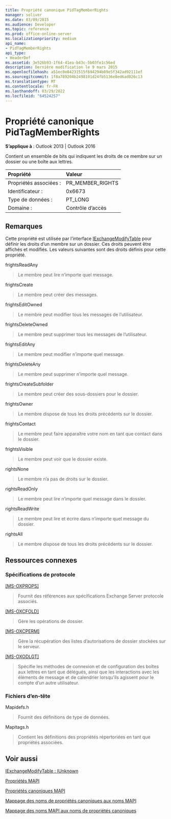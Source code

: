 ```yaml
---
title: Propriété canonique PidTagMemberRights
manager: soliver
ms.date: 03/09/2015
ms.audience: Developer
ms.topic: reference
ms.prod: office-online-server
ms.localizationpriority: medium
api_name:
- PidTagMemberRights
api_type:
- HeaderDef
ms.assetid: 3e526b93-1f64-41ea-b43c-5b03fe1c56ed
description: Dernière modification le 9 mars 2015
ms.openlocfilehash: a51ec0e84231515f694294b89e5f342ad92111ef
ms.sourcegitcommit: 1f8a789204b2498101d24fb5136e8ed6ad026c13
ms.translationtype: MT
ms.contentlocale: fr-FR
ms.lasthandoff: 03/29/2022
ms.locfileid: "64524257"
---
```

# <a name="pidtagmemberrights-canonical-property"></a>Propriété canonique PidTagMemberRights

  
  
**S’applique à** : Outlook 2013 | Outlook 2016 
  
Contient un ensemble de bits qui indiquent les droits de ce membre sur un dossier ou une boîte aux lettres.
  
|Propriété|Valeur|
|:-----|:-----|
|Propriétés associées :  <br/> |PR_MEMBER_RIGHTS  <br/> |
|Identificateur :  <br/> |0x6673  <br/> |
|Type de données :  <br/> |PT_LONG  <br/> |
|Domaine :  <br/> |Contrôle d’accès  <br/> |
   
## <a name="remarks"></a>Remarques

Cette propriété est utilisée par l’interface [IExchangeModifyTable](iexchangemodifytableiunknown.md) pour définir les droits d’un membre sur un dossier. Ces droits peuvent être affichés et modifiés. Les valeurs suivantes sont des droits définis pour cette propriété. 
  
frightsReadAny
  
> Le membre peut lire n’importe quel message.
    
frightsCreate
  
> Le membre peut créer des messages.
    
frightsEditOwned
  
> Le membre peut modifier tous les messages de l’utilisateur.
    
frightsDeleteOwned
  
> Le membre peut supprimer tous les messages de l’utilisateur.
    
frightsEditAny
  
> Le membre peut modifier n’importe quel message.
    
frightsDeleteAny
  
> Le membre peut supprimer n’importe quel message.
    
frightsCreateSubfolder
  
> Le membre peut créer des sous-dossiers pour le dossier.
    
frightsOwner
  
> Le membre dispose de tous les droits précédents sur le dossier.
    
frightsContact
  
> Le membre peut faire apparaître votre nom en tant que contact dans le dossier.
    
frightsVisible
  
> Le membre peut voir que le dossier existe.
    
rightsNone
  
> Le membre n’a pas de droits sur le dossier.
    
rightsReadOnly
  
> Le membre peut lire n’importe quel message dans le dossier.
    
rightsReadWrite
  
> Le membre peut lire et écrire dans n’importe quel message du dossier.
    
rightsAll
  
> Le membre dispose de tous les droits précédents sur le dossier.
    
## <a name="related-resources"></a>Ressources connexes

### <a name="protocol-specifications"></a>Spécifications de protocole

[[MS-OXPROPS]](https://msdn.microsoft.com/library/f6ab1613-aefe-447d-a49c-18217230b148%28Office.15%29.aspx)
  
> Fournit des références aux spécifications Exchange Server protocole associés.
    
[[MS-OXCFOLD]](https://msdn.microsoft.com/library/c0f31b95-c07f-486c-98d9-535ed9705fbf%28Office.15%29.aspx)
  
> Gère les opérations de dossier.
    
[[MS-OXCPERM]](https://msdn.microsoft.com/library/944ddb65-6249-4c34-a46e-363fcd37195e%28Office.15%29.aspx)
  
> Gère la récupération des listes d’autorisations de dossier stockées sur le serveur.
    
[[MS-OXODLGT]](https://msdn.microsoft.com/library/01a89b11-9c43-4c40-b147-8f6a1ef5a44f%28Office.15%29.aspx)
  
> Spécifie les méthodes de connexion et de configuration des boîtes aux lettres en tant que délégués, ainsi que les interactions avec les éléments de message et de calendrier lorsqu’ils agissent pour le compte d’un autre utilisateur.
    
### <a name="header-files"></a>Fichiers d’en-tête

Mapidefs.h
  
> Fournit des définitions de type de données.
    
Mapitags.h
  
> Contient les définitions des propriétés répertoriées en tant que propriétés associées.
    
## <a name="see-also"></a>Voir aussi



[IExchangeModifyTable : IUnknown](iexchangemodifytableiunknown.md)


[Propriétés MAPI](mapi-properties.md)
  
[Propriétés canoniques MAPI](mapi-canonical-properties.md)
  
[Mappage des noms de propriétés canoniques aux noms MAPI](mapping-canonical-property-names-to-mapi-names.md)
  
[Mappage des noms MAPI aux noms de propriétés canoniques](mapping-mapi-names-to-canonical-property-names.md)


